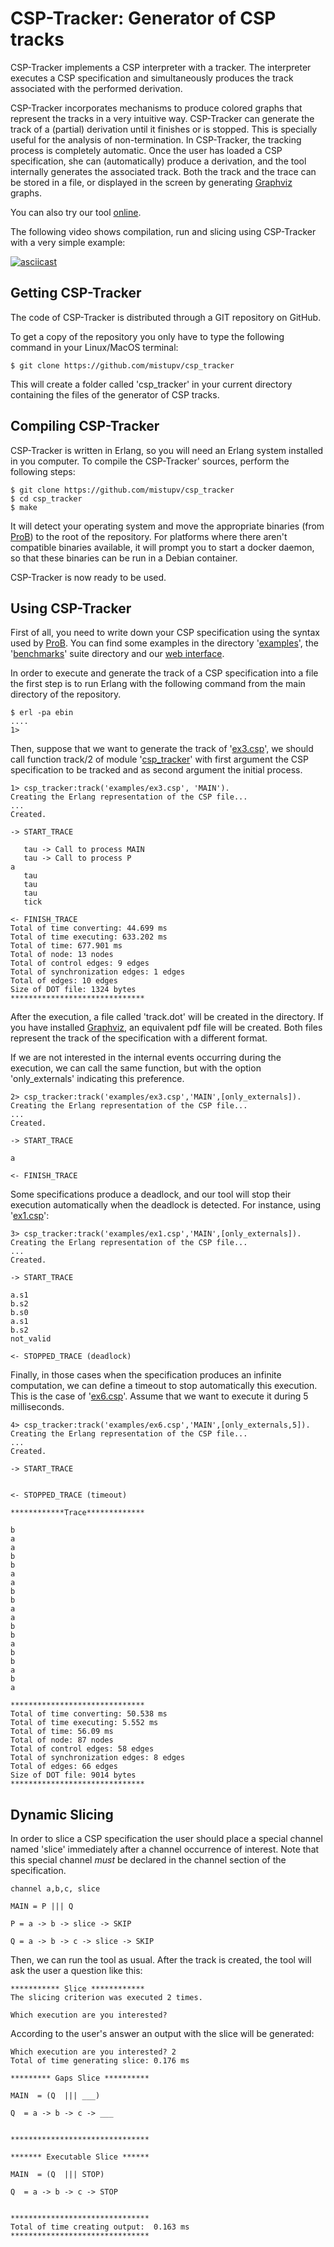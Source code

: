 CSP-Tracker: Generator of CSP tracks
=================================

CSP-Tracker implements a CSP interpreter with a tracker.
The interpreter executes a CSP specification and simultaneously produces the track associated with the performed derivation.

CSP-Tracker incorporates mechanisms to produce colored graphs that represent the tracks in a very intuitive way.
CSP-Tracker can generate the track of a (partial) derivation until it finishes or is stopped. This is specially useful for the analysis of non-termination.
In CSP-Tracker, the tracking process is completely automatic.
Once the user has loaded a CSP specification, she can (automatically) produce a derivation, and the tool internally generates the associated track.
Both the track and the trace can be stored in a file, or displayed in the screen by generating [Graphviz](http://www.graphviz.org/) graphs.

You can also try our tool [online](http://kaz.dsic.upv.es/csp_tracker).

The following video shows compilation, run and slicing using CSP-Tracker with a very simple example:


[![asciicast](https://asciinema.org/a/7vmrtodxv1fmpstt8dzz50m1a.png)](https://asciinema.org/a/7vmrtodxv1fmpstt8dzz50m1a)

Getting CSP-Tracker
----------------
The code of CSP-Tracker is distributed through a GIT repository on GitHub.

To get a copy of the repository you only have to type the following command in your Linux/MacOS 
terminal:

    $ git clone https://github.com/mistupv/csp_tracker

This will create a folder called 'csp_tracker' in your current directory containing the
files of the generator of CSP tracks.

Compiling CSP-Tracker
----------------

CSP-Tracker is written in Erlang, so you will need an Erlang system installed in you computer. To compile the CSP-Tracker' sources, perform the following steps:

    $ git clone https://github.com/mistupv/csp_tracker
    $ cd csp_tracker
	$ make

It will detect your operating system and move the appropriate binaries (from [ProB][ProB]) to the root of the repository. For platforms where there aren't compatible binaries available, it will prompt you to start a docker daemon, so that these binaries can be run in a Debian container.

CSP-Tracker is now ready to be used.

[ProB]: http://www.stups.uni-duesseldorf.de/ProB/

Using CSP-Tracker
-------------

First of all, you need to write down your CSP specification using the syntax used by [ProB][ProB-Syntax]. You can find some examples in the directory '[examples](/examples)', the '[benchmarks](/benchmarks)' suite directory and our [web interface][webUI].

[ProB-Syntax]: http://www.stups.uni-duesseldorf.de/ProB/index.php5/CSP-M_Syntax
[webUI]: http://kaz.dsic.upv.es/csp_tracker.html 

In order to execute and generate the track of a CSP specification into a file the first step is to run Erlang with the following command from the main directory of the repository.

	$ erl -pa ebin
	....
	1>

Then, suppose that we want to generate the track of '[ex3.csp](/examples/ex3.csp)', we should call function track/2 of module '[csp_tracker](/src/csp_tracker.erl)' with first argument the CSP specification to be tracked and as second argument the initial process.

	1> csp_tracker:track('examples/ex3.csp', 'MAIN').
	Creating the Erlang representation of the CSP file...
	...
	Created.

	-> START_TRACE

	   tau -> Call to process MAIN
	   tau -> Call to process P
	a
	   tau
	   tau
	   tau
	   tick

	<- FINISH_TRACE
	Total of time converting: 44.699 ms
	Total of time executing: 633.202 ms
	Total of time: 677.901 ms
	Total of node: 13 nodes
	Total of control edges: 9 edges
	Total of synchronization edges: 1 edges
	Total of edges: 10 edges
	Size of DOT file: 1324 bytes
	******************************


After the execution, a file called 'track.dot' will be created in the directory. If you have installed [Graphviz](http://www.graphviz.org/), an equivalent pdf file will be created. Both files represent the track of the specification with a different format.

If we are not interested in the internal events occurring during the execution, we can call the same function, but with the option 'only_externals' indicating this preference.

	2> csp_tracker:track('examples/ex3.csp','MAIN',[only_externals]).
	Creating the Erlang representation of the CSP file...
	...
	Created.

	-> START_TRACE

	a

	<- FINISH_TRACE

Some specifications produce a deadlock, and our tool will stop their execution automatically when the deadlock is detected. For instance, using '[ex1.csp](/examples/ex1.csp)':


	3> csp_tracker:track('examples/ex1.csp','MAIN',[only_externals]).
	Creating the Erlang representation of the CSP file...
	...
	Created.

	-> START_TRACE

	a.s1
	b.s2
	b.s0
	a.s1
	b.s2
	not_valid

	<- STOPPED_TRACE (deadlock)


Finally, in those cases when the specification produces an infinite computation, we can define a timeout to stop automatically this execution. This is the case of '[ex6.csp](/examples/ex6.csp)'. Assume that we want to execute it during 5 milliseconds.


	4> csp_tracker:track('examples/ex6.csp','MAIN',[only_externals,5]).
	Creating the Erlang representation of the CSP file...
	...
	Created.

	-> START_TRACE
	
	
	<- STOPPED_TRACE (timeout)

	************Trace*************
	
	b
	a
	a
	b
	b
	a
	a
	b
	b
	a
	a
	b
	b
	a
	b
	b
	a
	b
	a
	
	******************************
	Total of time converting: 50.538 ms
	Total of time executing: 5.552 ms
	Total of time: 56.09 ms
	Total of node: 87 nodes
	Total of control edges: 58 edges
	Total of synchronization edges: 8 edges
	Total of edges: 66 edges
	Size of DOT file: 9014 bytes
	******************************
	
Dynamic Slicing
-------------
In order to slice a CSP specification the user should place a special channel named 'slice' immediately after a channel occurrence of interest. Note that this special channel *must* be declared in the channel section of the specification. 

	channel a,b,c, slice
	
	MAIN = P ||| Q
	
	P = a -> b -> slice -> SKIP
	
	Q = a -> b -> c -> slice -> SKIP

Then, we can run the tool as usual. After the track is created, the tool will ask the user a question like this:

	*********** Slice ************
	The slicing criterion was executed 2 times.
	
	Which execution are you interested? 
	
According to the user's answer an output with the slice will be generated:
	
	Which execution are you interested? 2
	Total of time generating slice: 0.176 ms
	
	********* Gaps Slice **********
	
	MAIN  = (Q  ||| ___)
	
	Q  = a -> b -> c -> ___
	
	
	*******************************
	
	******* Executable Slice ******
	
	MAIN  = (Q  ||| STOP)
	
	Q  = a -> b -> c -> STOP
	
	
	*******************************
	Total of time creating output:  0.163 ms
	*******************************

